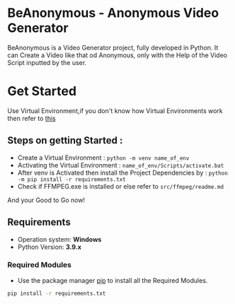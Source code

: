 # BeAnonymous - Anonymous Video Generator 
  BeAnonymous is a Video Generator project, fully developed in Python. It can Create a Video like that od Anonymous, only with the Help of the Video Script inputted by the user.
  
# Get Started  
Use Virtual Environment,if you don't know how Virtual Environments work then refer to [this](
https://docs.python.org/3/tutorial/venv.html)


## Steps on getting Started :
- Create a Virtual Environment :  `python -m venv name_of_env`
- Activating the Virtual Environment : `name_of_env/Scripts/activate.bat`
- After venv is Activated then install the Project Dependencies by : `python -m pip install -r requirements.txt`
- Check if FFMPEG.exe is installed or else refer to `src/ffmpeg/readme.md`

And your Good to Go now!

  
## Requirements
* Operation system: **Windows**
* Python Version: **3.9.x**
### Required Modules
* Use the package manager [pip](https://pip.pypa.io/en/stable/) to install all the Required Modules.
```bash
pip install -r requirements.txt
```





